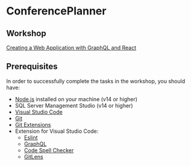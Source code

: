 # ConferencePlanner
## Workshop
[Creating a Web Application with GraphQL and React](https://www.notion.so/acapatina/Creating-a-Web-Application-with-GraphQL-and-React-6051df7bf1fa42b2ab21b56268f46de4) 

## Prerequisites
In order to successfully complete the tasks in the workshop, you should have:

- [Node.js](https://nodejs.org/en/) installed on your machine (v14 or higher)
- SQL Server Management Studio (v14 or higher)
- [Visual Studio Code](https://code.visualstudio.com/download)
- [Git](https://git-scm.com/download/win)
- [Git Extensions](https://github.com/gitextensions/gitextensions/releases)
- Extension for Visual Studio Code:
    - [Eslint](https://marketplace.visualstudio.com/items?itemName=dbaeumer.vscode-eslint)
    - [GraphQL](https://marketplace.visualstudio.com/items?itemName=Prisma.vscode-graphql)
    - [Code Spell Checker](https://marketplace.visualstudio.com/items?itemName=streetsidesoftware.code-spell-checker)
    - [GitLens](https://marketplace.visualstudio.com/items?itemName=eamodio.gitlens)
